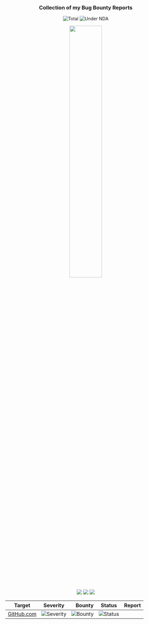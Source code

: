 <div align="center">

### Collection of my Bug Bounty Reports

![Total](https://img.shields.io/badge/Total%20Found-1-purple)
![Under NDA](https://img.shields.io/badge/Under%20NDA-1-black)

<img src="https://github.com/user-attachments/assets/e9407665-d5ea-4bbb-ba15-6106dc6af3a4" style="width:45%;">

![](https://img.shields.io/badge/Critical-0-darkred)
![](https://img.shields.io/badge/High-0-orange)
![](https://img.shields.io/badge/Low-1-yellow)

</div>

|Target|Severity|Bounty|Status|Report|
|---|---|---:|---|---|
| [GitHub.com](https://github.com) | ![Severity](https://img.shields.io/badge/Severity-Low-lightgrey) | ![Bounty](https://img.shields.io/badge/Bounty-%24617-brightgreen) | ![Status](https://img.shields.io/badge/Resolved-Private-orange)|![]()
